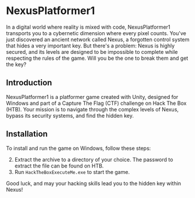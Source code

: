 # NexusPlatformer1

In a digital world where reality is mixed with code, NexusPlatformer1 transports you to a cybernetic dimension where every pixel counts. You've just discovered an ancient network called Nexus, a forgotten control system that hides a very important key. But there's a problem: Nexus is highly secured, and its levels are designed to be impossible to complete while respecting the rules of the game. Will you be the one to break them and get the key?

## Introduction
NexusPlatformer1 is a platformer game created with Unity, designed for Windows and part of a Capture The Flag (CTF) challenge on Hack The Box (HTB). Your mission is to navigate through the complex levels of Nexus, bypass its security systems, and find the hidden key.

## Installation
To install and run the game on Windows, follow these steps:

2. Extract the archive to a directory of your choice. The password to extract the file can be found on HTB.
3. Run `HackTheBoxExecuteMe.exe` to start the game.

Good luck, and may your hacking skills lead you to the hidden key within Nexus!
